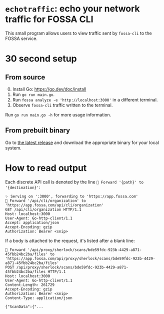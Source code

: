 # `echotraffic`: echo your network traffic for FOSSA CLI

This small program allows users to view traffic sent by `fossa-cli` to the FOSSA service.

# 30 second setup

## From source

0. Install Go: https://go.dev/doc/install
1. Run `go run main.go`.
2. Run `fossa analyze -e 'http://localhost:3000'` in a different terminal.
3. Observe `fossa-cli` traffic written to the terminal.

Run `go run main.go -h` for more usage information.

## From prebuilt binary

Go to [the latest release](https://github.com/fossas/echotraffic/releases/latest)
and download the appropriate binary for your local system.

# How to read output

Each discrete API call is denoted by the line `🚀 Forward '{path}' to '{destination}'`:
```
✨ Serving on ':3000', forwarding to 'https://app.fossa.com'
🚀 Forward '/api/cli/organization' to 'https://app.fossa.com/api/cli/organization'
GET /api/cli/organization HTTP/1.1
Host: localhost:3000
User-Agent: Go-http-client/1.1
Accept: application/json
Accept-Encoding: gzip
Authorization: Bearer <snip>
```

If a body is attached to the request, it's listed after a blank line:
```
🚀 Forward '/api/proxy/sherlock/scans/bde59fdc-923b-4429-a871-45fbb24bc2ba/files' to 'https://app.fossa.com/api/proxy/sherlock/scans/bde59fdc-923b-4429-a871-45fbb24bc2ba/files'
POST /api/proxy/sherlock/scans/bde59fdc-923b-4429-a871-45fbb24bc2ba/files HTTP/1.1
Host: localhost:3000
User-Agent: Go-http-client/1.1
Content-Length: 261729
Accept-Encoding: gzip
Authorization: Bearer <snip>
Content-Type: application/json

{"ScanData":{"...
```
